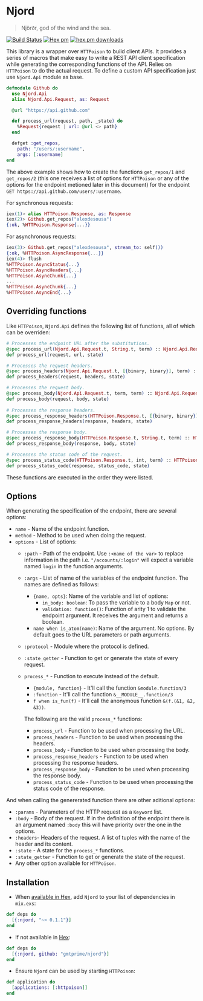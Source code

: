 # Njord

> Njörðr, god of the wind and the sea.

[![Build Status](https://travis-ci.org/gmtprime/njord.svg?branch=master)](https://travis-ci.org/gmtprime/njord) [![Hex pm](http://img.shields.io/hexpm/v/njord.svg?style=flat)](https://hex.pm/packages/njord) [![hex.pm downloads](https://img.shields.io/hexpm/dt/njord.svg?style=flat)](https://hex.pm/packages/njord)

This library is a wrapper over `HTTPoison` to build client APIs. It provides a
series of macros that make easy to write a REST API client specification while
generating the corresponding functions of the API. Relies on `HTTPoison` to
do the actual request. To define a custom API specification just use
`Njord.Api` module as base.

```elixir
defmodule Github do
  use Njord.Api
  alias Njord.Api.Request, as: Request

  @url "https://api.github.com"

  def process_url(request, path, _state) do
    %Request{request | url: @url <> path}
  end

  defget :get_repos,
    path: "/users/:username",
    args: [:username]
end
```

The above example shows how to create the functions `get_repos/1` and
`get_repos/2` (this one receives a list of options for `HTTPoison` or
any of the options for the endpoint metioned later in this document)
for the endpoint `GET https://api.github.com/users/:username`.

For synchronous requests:
```elixir
iex(1)> alias HTTPoison.Response, as: Response
iex(2)> Github.get_repos("alexdesousa")
{:ok, %HTTPoison.Response{...}}
```

For asynchronous requests:
```elixir
iex(3)> Github.get_repos("alexdesousa", stream_to: self())
{:ok, %HTTPoison.AsyncResponse{...}}
iex(4)> flush
%HTTPoison.AsyncStatus{...}
%HTTPoison.AsyncHeaders{...}
%HTTPoison.AsyncChunk{...}
...
%HTTPoison.AsyncChunk{...}
%HTTPoison.AsyncEnd{...}
```

## Overriding functions

Like `HTTPoison`, `Njord.Api` defines the following list of functions, all of
which can be overriden:

```elixir
# Processes the endpoint URL after the substitutions.
@spec process_url(Njord.Api.Request.t, String.t, term) :: Njord.Api.Request.t
def process_url(request, url, state)

# Processes the request headers.
@spec process_headers(Njord.Api.Request.t, [{binary, binary}], term) :: Njord.Api.Request.t
def process_headers(request, headers, state)

# Processes the request body.
@spec process_body(Njord.Api.Request.t, term, term) :: Njord.Api.Request.t
def process_body(request, body, state)
      
# Processes the response headers.
@spec process_response_headers(HTTPoison.Response.t, [{binary, binary}], term) :: HTTPoison.Response.t
def process_response_headers(response, headers, state)

# Processes the response body.
@spec process_response_body(HTTPoison.Response.t, String.t, term) :: HTTPoison.Response.t
def process_response_body(response, body, state)

# Processes the status code of the request.
@spec process_status_code(HTTPoison.Response.t, int, term) :: HTTPoison.Response.t
def process_status_code(response, status_code, state)
```

These functions are executed in the order they were listed.

## Options

When generating the specification of the endpoint, there are several options:

  * `name` - Name of the endpoint function.
  * `method` - Method to be used when doing the request.
  * `options` - List of options:
    + `:path` - Path of the endpoint. Use `:<name of the var>` to replace
      information in the path i.e. `"/accounts/:login"` will expect a
      variable named `login` in the function arguments.
    + `:args` - List of name of the variables of the endpoint function. The
        names are defined as follows:
        - `{name, opts}`: Name of the variable and list of options:
          * `in_body: boolean`: To pass the variable to a body `Map` or not.
          * `validation: function()`: Function of arity 1 to validate the
          endpoint argument. It receives the argument and returns a boolean.
        - `name when is_atom(name)`: Name of the argument. No options. By
          default goes to the URL parameters or path arguments.
    + `:protocol` - Module where the protocol is defined.
    + `:state_getter` - Function to get or generate the state of every request.
    + `process_*` - Function to execute instead of the default.
      - `{module, function}` - It'll call the function `&module.function/3`
      - `:function` - It'll call the function `&__MODULE__.function/3`
      - `f when is_fun(f)` - It'll call the anonymous function `&(f.(&1, &2, &3))`.

      The following are the valid `process_*` functions:
      - `process_url` - Function to be used when processing the URL.
      - `process_headers` - Function to be used when processing the headers.
      - `process_body` - Function to be used when processing the body.
      - `process_response_headers` - Function to be used when processing the
        response headers.
      - `process_response_body` - Function to be used when processing the
        response body.
      - `process_status_code` - Function to be used when processing the
        status code of the response.

And when calling the genererated function there are other aditional options:
  * `:params` - Parameters of the HTTP request as a `Keyword` list.
  * `:body` - Body of the request. If in the definition of the endpoint there
    is an argument named `:body` this will have priority over the one in the
    options.
  * `:headers`-  Headers of the request. A list of tuples with the name of
    the header and its content.
  * `:state` - A state for the `process_*` functions.
  * `:state_getter` - Function to get or generate the state of the request.
  * Any other option available for `HTTPoison`.

## Installation

  * When [available in Hex](https://hex.pm/docs/publish), add `Njord` to your list of dependencies in `mix.exs`:

  ```elixir
  def deps do
    [{:njord, "~> 0.1.1"}]
  end
  ```

  * If not available in [Hex](https://hex.pm/docs/publish):
      
  ```elixir
  def deps do
    [{:njord, github: "gmtprime/njord"}]
  end
  ```

  * Ensure `Njord` can be used by starting `HTTPoison`:

  ```elixir
  def application do
    [applications: [:httpoison]]
  end
  ```
